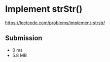 # Implement strStr()

https://leetcode.com/problems/implement-strstr/

## Submission

* 0 ms
* 5.8 MB

